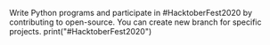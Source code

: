 Write Python programs and participate in #HacktoberFest2020 by contributing to open-source. 
You can create new branch for specific projects. 
print("#HacktoberFest2020")
